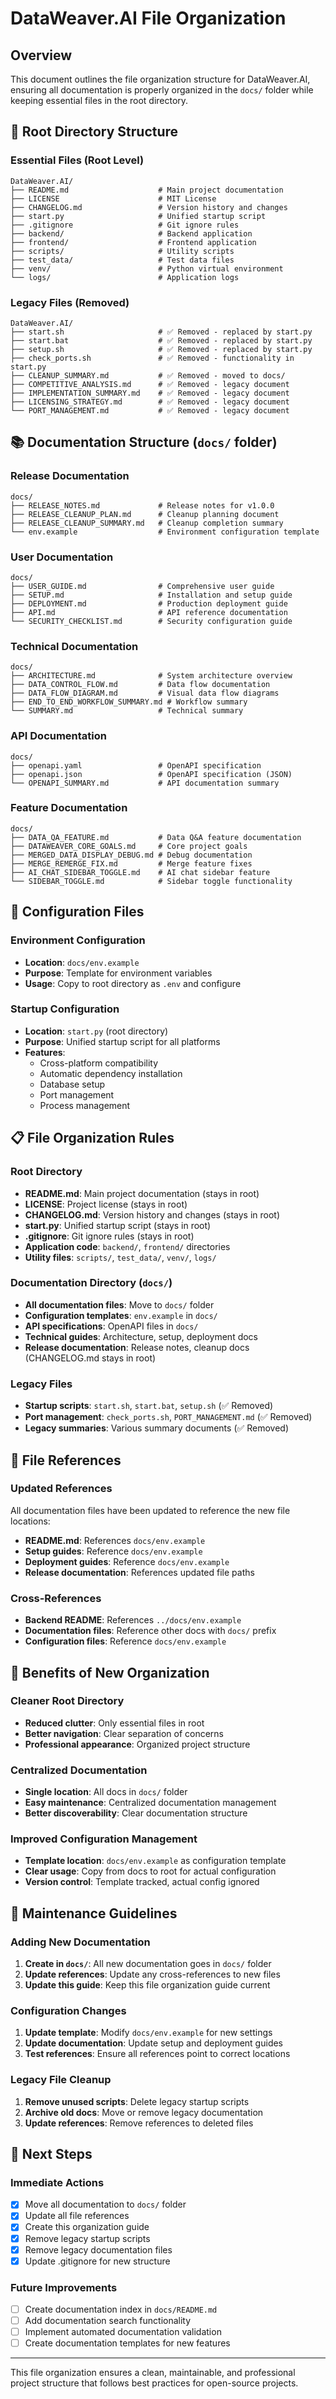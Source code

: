 # DataWeaver.AI File Organization

## Overview

This document outlines the file organization structure for DataWeaver.AI, ensuring all documentation is properly organized in the `docs/` folder while keeping essential files in the root directory.

## 📁 Root Directory Structure

### **Essential Files (Root Level)**
```
DataWeaver.AI/
├── README.md                    # Main project documentation
├── LICENSE                      # MIT License
├── CHANGELOG.md                 # Version history and changes
├── start.py                     # Unified startup script
├── .gitignore                   # Git ignore rules
├── backend/                     # Backend application
├── frontend/                    # Frontend application
├── scripts/                     # Utility scripts
├── test_data/                   # Test data files
├── venv/                        # Python virtual environment
└── logs/                        # Application logs
```

### **Legacy Files (Removed)**
```
DataWeaver.AI/
├── start.sh                     # ✅ Removed - replaced by start.py
├── start.bat                    # ✅ Removed - replaced by start.py
├── setup.sh                     # ✅ Removed - replaced by start.py
├── check_ports.sh               # ✅ Removed - functionality in start.py
├── CLEANUP_SUMMARY.md           # ✅ Removed - moved to docs/
├── COMPETITIVE_ANALYSIS.md      # ✅ Removed - legacy document
├── IMPLEMENTATION_SUMMARY.md    # ✅ Removed - legacy document
├── LICENSING_STRATEGY.md        # ✅ Removed - legacy document
└── PORT_MANAGEMENT.md           # ✅ Removed - legacy document
```

## 📚 Documentation Structure (`docs/` folder)

### **Release Documentation**
```
docs/
├── RELEASE_NOTES.md             # Release notes for v1.0.0
├── RELEASE_CLEANUP_PLAN.md      # Cleanup planning document
├── RELEASE_CLEANUP_SUMMARY.md   # Cleanup completion summary
└── env.example                  # Environment configuration template
```

### **User Documentation**
```
docs/
├── USER_GUIDE.md                # Comprehensive user guide
├── SETUP.md                     # Installation and setup guide
├── DEPLOYMENT.md                # Production deployment guide
├── API.md                       # API reference documentation
└── SECURITY_CHECKLIST.md        # Security configuration guide
```

### **Technical Documentation**
```
docs/
├── ARCHITECTURE.md              # System architecture overview
├── DATA_CONTROL_FLOW.md         # Data flow documentation
├── DATA_FLOW_DIAGRAM.md         # Visual data flow diagrams
├── END_TO_END_WORKFLOW_SUMMARY.md # Workflow summary
└── SUMMARY.md                   # Technical summary
```

### **API Documentation**
```
docs/
├── openapi.yaml                 # OpenAPI specification
├── openapi.json                 # OpenAPI specification (JSON)
└── OPENAPI_SUMMARY.md           # API documentation summary
```

### **Feature Documentation**
```
docs/
├── DATA_QA_FEATURE.md           # Data Q&A feature documentation
├── DATAWEAVER_CORE_GOALS.md     # Core project goals
├── MERGED_DATA_DISPLAY_DEBUG.md # Debug documentation
├── MERGE_REMERGE_FIX.md         # Merge feature fixes
├── AI_CHAT_SIDEBAR_TOGGLE.md    # AI chat sidebar feature
└── SIDEBAR_TOGGLE.md            # Sidebar toggle functionality
```

## 🔧 Configuration Files

### **Environment Configuration**
- **Location**: `docs/env.example`
- **Purpose**: Template for environment variables
- **Usage**: Copy to root directory as `.env` and configure

### **Startup Configuration**
- **Location**: `start.py` (root directory)
- **Purpose**: Unified startup script for all platforms
- **Features**: 
  - Cross-platform compatibility
  - Automatic dependency installation
  - Database setup
  - Port management
  - Process management

## 📋 File Organization Rules

### **Root Directory**
- **README.md**: Main project documentation (stays in root)
- **LICENSE**: Project license (stays in root)
- **CHANGELOG.md**: Version history and changes (stays in root)
- **start.py**: Unified startup script (stays in root)
- **.gitignore**: Git ignore rules (stays in root)
- **Application code**: `backend/`, `frontend/` directories
- **Utility files**: `scripts/`, `test_data/`, `venv/`, `logs/`

### **Documentation Directory (`docs/`)**
- **All documentation files**: Move to `docs/` folder
- **Configuration templates**: `env.example` in `docs/`
- **API specifications**: OpenAPI files in `docs/`
- **Technical guides**: Architecture, setup, deployment docs
- **Release documentation**: Release notes, cleanup docs (CHANGELOG.md stays in root)

### **Legacy Files**
- **Startup scripts**: `start.sh`, `start.bat`, `setup.sh` (✅ Removed)
- **Port management**: `check_ports.sh`, `PORT_MANAGEMENT.md` (✅ Removed)
- **Legacy summaries**: Various summary documents (✅ Removed)

## 🔄 File References

### **Updated References**
All documentation files have been updated to reference the new file locations:

- **README.md**: References `docs/env.example`
- **Setup guides**: Reference `docs/env.example`
- **Deployment guides**: Reference `docs/env.example`
- **Release documentation**: References updated file paths

### **Cross-References**
- **Backend README**: References `../docs/env.example`
- **Documentation files**: Reference other docs with `docs/` prefix
- **Configuration files**: Reference `docs/env.example`

## 🚀 Benefits of New Organization

### **Cleaner Root Directory**
- **Reduced clutter**: Only essential files in root
- **Better navigation**: Clear separation of concerns
- **Professional appearance**: Organized project structure

### **Centralized Documentation**
- **Single location**: All docs in `docs/` folder
- **Easy maintenance**: Centralized documentation management
- **Better discoverability**: Clear documentation structure

### **Improved Configuration Management**
- **Template location**: `docs/env.example` as configuration template
- **Clear usage**: Copy from docs to root for actual configuration
- **Version control**: Template tracked, actual config ignored

## 📝 Maintenance Guidelines

### **Adding New Documentation**
1. **Create in `docs/`**: All new documentation goes in `docs/` folder
2. **Update references**: Update any cross-references to new files
3. **Update this guide**: Keep this file organization guide current

### **Configuration Changes**
1. **Update template**: Modify `docs/env.example` for new settings
2. **Update documentation**: Update setup and deployment guides
3. **Test references**: Ensure all references point to correct locations

### **Legacy File Cleanup**
1. **Remove unused scripts**: Delete legacy startup scripts
2. **Archive old docs**: Move or remove legacy documentation
3. **Update references**: Remove references to deleted files

## 🎯 Next Steps

### **Immediate Actions**
- [x] Move all documentation to `docs/` folder
- [x] Update all file references
- [x] Create this organization guide
- [x] Remove legacy startup scripts
- [x] Remove legacy documentation files
- [x] Update .gitignore for new structure

### **Future Improvements**
- [ ] Create documentation index in `docs/README.md`
- [ ] Add documentation search functionality
- [ ] Implement automated documentation validation
- [ ] Create documentation templates for new features

---

This file organization ensures a clean, maintainable, and professional project structure that follows best practices for open-source projects.
